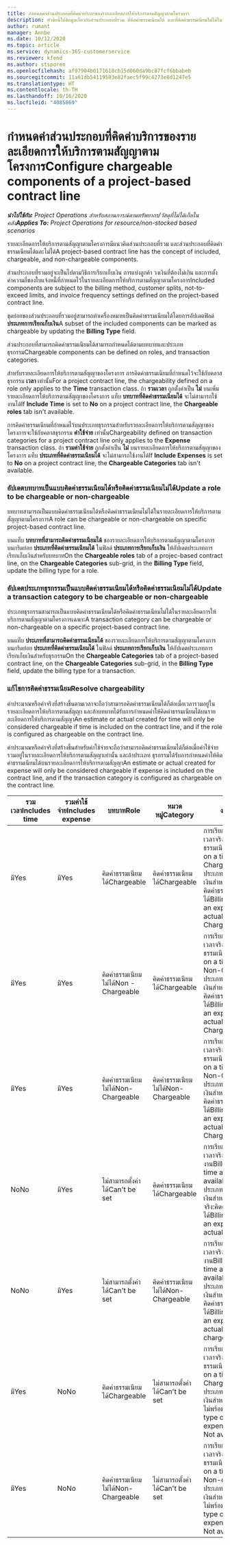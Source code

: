 ```yaml
---
title: กำหนดค่าส่วนประกอบที่คิดค่าบริการของรายละเอียดการให้บริการตามสัญญาตามโครงการ
description: หัวข้อนี้ให้ข้อมูลเกี่ยวกับส่วนประกอบที่รวม ที่คิดค่าธรรมเนียมได้ และที่คิดค่าธรรมเนียมไม่ได้ในรายละเอียดการให้บริการตามสัญญา
author: rumant
manager: Annbe
ms.date: 10/12/2020
ms.topic: article
ms.service: dynamics-365-customerservice
ms.reviewer: kfend
ms.author: stsporen
ms.openlocfilehash: af97904b0171618cb15d060da9bc87fcf6bbabeb
ms.sourcegitcommit: 11a61db54119503e82faec5f99c4273e8d1247e5
ms.translationtype: HT
ms.contentlocale: th-TH
ms.lasthandoff: 10/16/2020
ms.locfileid: "4085869"
---
```

# <a name="configure-chargeable-components-of-a-project-based-contract-line"></a><span data-ttu-id="f4b8e-103">กำหนดค่าส่วนประกอบที่คิดค่าบริการของรายละเอียดการให้บริการตามสัญญาตามโครงการ</span><span class="sxs-lookup"><span data-stu-id="f4b8e-103">Configure chargeable components of a project-based contract line</span></span>

<span data-ttu-id="f4b8e-104">_**นำไปใช้กับ:** Project Operations สำหรับสถานการณ์ตามทรัพยากร/วัสดุที่ไม่ได้เก็บในคลัง_</span><span class="sxs-lookup"><span data-stu-id="f4b8e-104">_**Applies To:** Project Operations for resource/non-stocked based scenarios_</span></span>

<span data-ttu-id="f4b8e-105">รายละเอียดการให้บริการตามสัญญาตามโครงการมีแนวคิดส่วนประกอบที่รวม และส่วนประกอบที่คิดค่าธรรมเนียมได้และไม่ได้</span><span class="sxs-lookup"><span data-stu-id="f4b8e-105">A project-based contract line has the concept of included, chargeable, and non-chargeable components.</span></span>

<span data-ttu-id="f4b8e-106">ส่วนประกอบที่รวมอยู่จะเป็นไปตามวิธีการเรียกเก็บเงิน การแบ่งลูกค้า วงเงินที่ต้องไม่เกิน และการตั้งค่าความถี่ของใบแจ้งหนี้ที่กำหนดไว้ในรายละเอียดการให้บริการตามสัญญาตามโครงการ</span><span class="sxs-lookup"><span data-stu-id="f4b8e-106">Included components are subject to the billing method, customer splits, not-to-exceed limits, and invoice frequency settings defined on the project-based contract line.</span></span>

<span data-ttu-id="f4b8e-107">ชุดย่อยของส่วนประกอบที่รวมอยู่สามารถทำเครื่องหมายเป็นคิดค่าธรรมเนียมได้โดยการอัปเดตฟิลด์ **ประเภทการเรียกเก็บเงิน**</span><span class="sxs-lookup"><span data-stu-id="f4b8e-107">A subset of the included components can be marked as chargeable by updating the **Billing Type** field.</span></span>

<span data-ttu-id="f4b8e-108">ส่วนประกอบที่สามารถคิดค่าธรรมเนียมได้สามารถกำหนดได้ตามบทบาทและประเภทธุรกรรม</span><span class="sxs-lookup"><span data-stu-id="f4b8e-108">Chargeable components can be defined on roles, and transaction categories.</span></span>

<span data-ttu-id="f4b8e-109">สำหรับรายละเอียดการให้บริการตามสัญญาของโครงการ การคิดค่าธรรมเนียมที่กำหนดไว้จะใช้กับคลาสธุรกรรม **เวลา** เท่านั้น</span><span class="sxs-lookup"><span data-stu-id="f4b8e-109">For a project contract line, the chargeability defined on a role only applies to the **Time** transaction class.</span></span> <span data-ttu-id="f4b8e-110">ถ้า **รวมเวลา** ถูกตั้งค่าเป็น **ไม่** บนเพิ่มรายละเอียดการให้บริการตามสัญญาของโครงการ แท็บ **บทบาทที่คิดค่าธรรมเนียมได้** จะไม่สามารถใช้งานได้</span><span class="sxs-lookup"><span data-stu-id="f4b8e-110">If **Include Time** is set to **No** on a project contract line, the **Chargeable roles** tab isn't available.</span></span>

<span data-ttu-id="f4b8e-111">การคิดค่าธรรมเนียมที่กำหนดไว้บนประเภทธุรกรรมสำหรับรายละเอียดการให้บริการตามสัญญาของโครงการจะใช้กับคลาสธุรกรรม **ค่าใช้จ่าย** เท่านั้น</span><span class="sxs-lookup"><span data-stu-id="f4b8e-111">Chargeability defined on transaction categories for a project contract line only applies to the **Expense** transaction class.</span></span> <span data-ttu-id="f4b8e-112">ถ้า **รวมค่าใช้จ่าย** ถูกตั้งค่าเป็น **ไม่** บนรายละเอียดการให้บริการตามสัญญาของโครงการ แท็บ **ประเภทที่คิดค่าธรรมเนียมได้** จะไม่สามารถใช้งานได้</span><span class="sxs-lookup"><span data-stu-id="f4b8e-112">If **Include Expenses** is set to **No** on a project contract line, the **Chargeable Categories** tab isn't available.</span></span>

### <a name="update-a-role-to-be-chargeable-or-non-chargeable"></a><span data-ttu-id="f4b8e-113">อัปเดตบทบาทเป็นแบบคิดค่าธรรมเนียมได้หรือคิดค่าธรรมเนียมไม่ได้</span><span class="sxs-lookup"><span data-stu-id="f4b8e-113">Update a role to be chargeable or non-chargeable</span></span>

<span data-ttu-id="f4b8e-114">บทบาทสามารถเป็นแบบคิดค่าธรรมเนียมได้หรือคิดค่าธรรมเนียมไม่ได้ในรายละเอียดการให้บริการตามสัญญาตามโครงการ</span><span class="sxs-lookup"><span data-stu-id="f4b8e-114">A role can be chargeable or non-chargeable on specific project-based contract line.</span></span>

<span data-ttu-id="f4b8e-115">บนแท็บ **บทบาทที่สามารถคิดค่าธรรมเนียมได้** ของรายละเอียดการให้บริการตามสัญญาตามโครงการ บนกริดย่อย **ประเภทที่คิดค่าธรรมเนียมได้** ในฟิลด์ **ประเภทการเรียกเก็บเงิน** ให้อัปเดตประเภทการเรียกเก็บเงินสำหรับบทบาท</span><span class="sxs-lookup"><span data-stu-id="f4b8e-115">On the **Chargeable roles** tab of a projec-based contract line, on the **Chargeable Categories** sub-grid, in the **Billing Type** field, update the billing type for a role.</span></span>

### <a name="update-a-transaction-category-to-be-chargeable-or-non-chargeable"></a><span data-ttu-id="f4b8e-116">อัปเดตประเภทธุรกรรมเป็นแบบคิดค่าธรรมเนียมได้หรือคิดค่าธรรมเนียมไม่ได้</span><span class="sxs-lookup"><span data-stu-id="f4b8e-116">Update a transaction category to be chargeable or non-chargeable</span></span>

<span data-ttu-id="f4b8e-117">ประเภทธุรกรรมสามารถเป็นแบบคิดค่าธรรมเนียมได้หรือคิดค่าธรรมเนียมไม่ได้ในรายละเอียดการให้บริการตามสัญญาตามโครงการเฉพาะ</span><span class="sxs-lookup"><span data-stu-id="f4b8e-117">A transaction category can be chargeable or non-chargeable on a specific project-based contract line.</span></span>

<span data-ttu-id="f4b8e-118">บนแท็บ **ประเภทที่สามารถคิดค่าธรรมเนียมได้** ของรายละเอียดการให้บริการตามสัญญาตามโครงการ บนกริดย่อย **ประเภทที่คิดค่าธรรมเนียมได้** ในฟิลด์ **ประเภทการเรียกเก็บเงิน** ให้อัปเดตประเภทการเรียกเก็บเงินสำหรับธุรกรรม</span><span class="sxs-lookup"><span data-stu-id="f4b8e-118">On the **Chargeable Categories** tab of a project-based contract line, on the **Chargeable Categories** sub-grid, in the **Billing Type** field, update the billing type for a transaction.</span></span>

### <a name="resolve-chargeability"></a><span data-ttu-id="f4b8e-119">แก้ไขการคิดค่าธรรมเนียม</span><span class="sxs-lookup"><span data-stu-id="f4b8e-119">Resolve chargeability</span></span>

<span data-ttu-id="f4b8e-120">ค่าประมาณหรือค่าจริงที่สร้างขึ้นตามเวลาจะถือว่าสามารถคิดค่าธรรมเนียมได้ก็ต่อเมื่อเวลารวมอยู่ในรายละเอียดการให้บริการตามสัญญา และถ้าบทบาทได้รับการกำหนดค่าให้คิดค่าธรรมเนียมได้บนรายละเอียดการให้บริการตามสัญญา</span><span class="sxs-lookup"><span data-stu-id="f4b8e-120">An estimate or actual created for time will only be considered chargeable if time is included on the contract line, and if the role is configured as chargeable on the contract line.</span></span>

<span data-ttu-id="f4b8e-121">ค่าประมาณหรือค่าจริงที่สร้างขึ้นสำหรับค่าใช้จ่ายจะถือว่าสามารถคิดค่าธรรมเนียมได้ก็ต่อเมื่อค่าใช้จ่ายรวมอยู่ในรายละเอียดการให้บริการตามสัญญาเท่านั้น และถ้าประเภท ธุรกรรมได้รับการกำหนดค่าให้คิดค่าธรรมเนียมได้บนรายละเอียดการให้บริการตามสัญญา</span><span class="sxs-lookup"><span data-stu-id="f4b8e-121">An estimate or actual created for expense will only be considered chargeable if expense is included on the contract line, and if the transaction category is configured as chargeable on the contract line.</span></span>

| <span data-ttu-id="f4b8e-122">รวมเวลา</span><span class="sxs-lookup"><span data-stu-id="f4b8e-122">Includes time</span></span> | <span data-ttu-id="f4b8e-123">รวมค่าใช้จ่าย</span><span class="sxs-lookup"><span data-stu-id="f4b8e-123">Includes expense</span></span> | <span data-ttu-id="f4b8e-124">บทบาท</span><span class="sxs-lookup"><span data-stu-id="f4b8e-124">Role</span></span> | <span data-ttu-id="f4b8e-125">หมวดหมู่</span><span class="sxs-lookup"><span data-stu-id="f4b8e-125">Category</span></span> | <span data-ttu-id="f4b8e-126">งาน</span><span class="sxs-lookup"><span data-stu-id="f4b8e-126">Task</span></span> |
| --- | --- | --- | --- | --- |
| <span data-ttu-id="f4b8e-127">มี</span><span class="sxs-lookup"><span data-stu-id="f4b8e-127">Yes</span></span> | <span data-ttu-id="f4b8e-128">มี</span><span class="sxs-lookup"><span data-stu-id="f4b8e-128">Yes</span></span> | <span data-ttu-id="f4b8e-129">คิดค่าธรรมเนียมได้</span><span class="sxs-lookup"><span data-stu-id="f4b8e-129">Chargeable</span></span> | <span data-ttu-id="f4b8e-130">คิดค่าธรรมเนียมได้</span><span class="sxs-lookup"><span data-stu-id="f4b8e-130">Chargeable</span></span> | <span data-ttu-id="f4b8e-131">การเรียกเก็บเงินตามเวลาจริง: คิดค่าธรรมเนียมได้</span><span class="sxs-lookup"><span data-stu-id="f4b8e-131">Billing on a time actual: Chargeable</span></span> </br><span data-ttu-id="f4b8e-132">ประเภทการเรียกเก็บเงินสำหรับค่าใช้จ่ายจริง: คิดค่าธรรมเนียมได้</span><span class="sxs-lookup"><span data-stu-id="f4b8e-132">Billing type on an expense actual: Chargeable</span></span> |
| <span data-ttu-id="f4b8e-133">มี</span><span class="sxs-lookup"><span data-stu-id="f4b8e-133">Yes</span></span> | <span data-ttu-id="f4b8e-134">มี</span><span class="sxs-lookup"><span data-stu-id="f4b8e-134">Yes</span></span> | <span data-ttu-id="f4b8e-135">คิดค่าธรรมเนียมไม่ได้</span><span class="sxs-lookup"><span data-stu-id="f4b8e-135">Non - Chargeable</span></span> | <span data-ttu-id="f4b8e-136">คิดค่าธรรมเนียมได้</span><span class="sxs-lookup"><span data-stu-id="f4b8e-136">Chargeable</span></span> | <span data-ttu-id="f4b8e-137">การเรียกเก็บเงินตามเวลาจริง: คิดค่าธรรมเนียมไม่ได้</span><span class="sxs-lookup"><span data-stu-id="f4b8e-137">Billing on a time actual: Non-Chargeable</span></span> </br><span data-ttu-id="f4b8e-138">ประเภทการเรียกเก็บเงินสำหรับค่าใช้จ่ายจริง: คิดค่าธรรมเนียมได้</span><span class="sxs-lookup"><span data-stu-id="f4b8e-138">Billing type on an expense actual: Chargeable</span></span> |
| <span data-ttu-id="f4b8e-139">มี</span><span class="sxs-lookup"><span data-stu-id="f4b8e-139">Yes</span></span> | <span data-ttu-id="f4b8e-140">มี</span><span class="sxs-lookup"><span data-stu-id="f4b8e-140">Yes</span></span> | <span data-ttu-id="f4b8e-141">คิดค่าธรรมเนียมไม่ได้</span><span class="sxs-lookup"><span data-stu-id="f4b8e-141">Non-Chargeable</span></span> | <span data-ttu-id="f4b8e-142">คิดค่าธรรมเนียมไม่ได้</span><span class="sxs-lookup"><span data-stu-id="f4b8e-142">Non-Chargeable</span></span> | <span data-ttu-id="f4b8e-143">การเรียกเก็บเงินตามเวลาจริง: คิดค่าธรรมเนียมไม่ได้</span><span class="sxs-lookup"><span data-stu-id="f4b8e-143">Billing on a time actual: Non-Chargeable</span></span> </br><span data-ttu-id="f4b8e-144">ประเภทการเรียกเก็บเงินสำหรับค่าใช้จ่ายจริง: คิดค่าธรรมเนียมไม่ได้</span><span class="sxs-lookup"><span data-stu-id="f4b8e-144">Billing type on an expense actual: Non-Chargeable</span></span> |
| <span data-ttu-id="f4b8e-145">No</span><span class="sxs-lookup"><span data-stu-id="f4b8e-145">No</span></span> | <span data-ttu-id="f4b8e-146">มี</span><span class="sxs-lookup"><span data-stu-id="f4b8e-146">Yes</span></span> | <span data-ttu-id="f4b8e-147">ไม่สามารถตั้งค่าได้</span><span class="sxs-lookup"><span data-stu-id="f4b8e-147">Can't be set</span></span> | <span data-ttu-id="f4b8e-148">คิดค่าธรรมเนียมได้</span><span class="sxs-lookup"><span data-stu-id="f4b8e-148">Chargeable</span></span> | <span data-ttu-id="f4b8e-149">การเรียกเก็บเงินตามเวลาจริง: ไม่พร้อมใช้งาน</span><span class="sxs-lookup"><span data-stu-id="f4b8e-149">Billing on a time actual: Not available</span></span> </br><span data-ttu-id="f4b8e-150">ประเภทการเรียกเก็บเงินสำหรับค่าใช้จ่ายจริง:คิดค่าธรรมเนียมได้</span><span class="sxs-lookup"><span data-stu-id="f4b8e-150">Billing type on an expense actual:Chargeable</span></span> |
| <span data-ttu-id="f4b8e-151">No</span><span class="sxs-lookup"><span data-stu-id="f4b8e-151">No</span></span> | <span data-ttu-id="f4b8e-152">มี</span><span class="sxs-lookup"><span data-stu-id="f4b8e-152">Yes</span></span> | <span data-ttu-id="f4b8e-153">ไม่สามารถตั้งค่าได้</span><span class="sxs-lookup"><span data-stu-id="f4b8e-153">Can't be set</span></span> | <span data-ttu-id="f4b8e-154">คิดค่าธรรมเนียมไม่ได้</span><span class="sxs-lookup"><span data-stu-id="f4b8e-154">Non-Chargeable</span></span> | <span data-ttu-id="f4b8e-155">การเรียกเก็บเงินตามเวลาจริง: ไม่พร้อมใช้งาน</span><span class="sxs-lookup"><span data-stu-id="f4b8e-155">Billing on a time actual: Not available</span></span> </br><span data-ttu-id="f4b8e-156">ประเภทการเรียกเก็บเงินสำหรับค่าใช้จ่ายจริง: คิดค่าธรรมเนียมไม่ได้</span><span class="sxs-lookup"><span data-stu-id="f4b8e-156">Billing type on an expense actual: Non-chargeable</span></span> |
| <span data-ttu-id="f4b8e-157">มี</span><span class="sxs-lookup"><span data-stu-id="f4b8e-157">Yes</span></span> | <span data-ttu-id="f4b8e-158">No</span><span class="sxs-lookup"><span data-stu-id="f4b8e-158">No</span></span> | <span data-ttu-id="f4b8e-159">คิดค่าธรรมเนียมได้</span><span class="sxs-lookup"><span data-stu-id="f4b8e-159">Chargeable</span></span> | <span data-ttu-id="f4b8e-160">ไม่สามารถตั้งค่าได้</span><span class="sxs-lookup"><span data-stu-id="f4b8e-160">Can't be set</span></span> | <span data-ttu-id="f4b8e-161">การเรียกเก็บเงินตามเวลาจริง: คิดค่าธรรมเนียมได้</span><span class="sxs-lookup"><span data-stu-id="f4b8e-161">Billing on a time actual: Chargeable</span></span> </br><span data-ttu-id="f4b8e-162">ประเภทการเรียกเก็บเงินสำหรับค่าใช้จ่ายจริง: ไม่พร้อมใช้งาน</span><span class="sxs-lookup"><span data-stu-id="f4b8e-162">Billing type on an expense actual: Not available</span></span> |
| <span data-ttu-id="f4b8e-163">มี</span><span class="sxs-lookup"><span data-stu-id="f4b8e-163">Yes</span></span> | <span data-ttu-id="f4b8e-164">No</span><span class="sxs-lookup"><span data-stu-id="f4b8e-164">No</span></span> | <span data-ttu-id="f4b8e-165">คิดค่าธรรมเนียมไม่ได้</span><span class="sxs-lookup"><span data-stu-id="f4b8e-165">Non-Chargeable</span></span> | <span data-ttu-id="f4b8e-166">ไม่สามารถตั้งค่าได้</span><span class="sxs-lookup"><span data-stu-id="f4b8e-166">Can't be set</span></span> | <span data-ttu-id="f4b8e-167">การเรียกเก็บเงินตามเวลาจริง: คิดค่าธรรมเนียมไม่ได้</span><span class="sxs-lookup"><span data-stu-id="f4b8e-167">Billing on a time actual: Non-chargeable</span></span> </br> <span data-ttu-id="f4b8e-168">ประเภทการเรียกเก็บเงินสำหรับค่าใช้จ่ายจริง: ไม่พร้อมใช้งาน</span><span class="sxs-lookup"><span data-stu-id="f4b8e-168">Billing type on an expense actual: Not available</span></span> |

